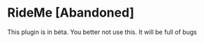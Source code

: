 RideMe [Abandoned]
======

This plugin is in béta. You better not use this.
It will be full of bugs
